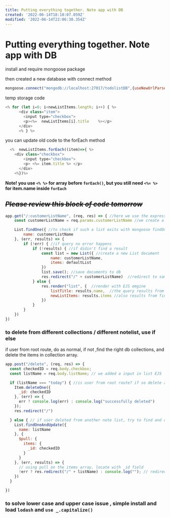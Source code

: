 ```yaml
---
title: Putting everything together. Note app with DB
created: '2022-06-14T18:18:07.059Z'
modified: '2022-06-14T22:06:30.354Z'
---
```


# Putting everything together. Note app with DB

install and require mongoose package

then created a new database with connect method
```javaScript
mongoose.connect("mongodb://localhost:27017/todolistDB",{useNewUrlParser:true} )
```

temp storage code
```JavaScript
<% for (let i=0; i<newListItems.length; i++) { %>
      <div class="item">
        <input type="checkbox">
        <p><%=  newListItems[i].title    %></p>
      </div>
      <% } %>
```

you can update old code to the forEach method
```JavaScript
  <%  newListItems.forEach((item)=>{ %>
    <div class="checkbox">
        <input type="checkbox">
        <p> <%= item.title %> </p>
      </div>
    <%})%>
```
**Note! you use `<% %>` for array before `forEach()`, but you still need `<%= %>` for item.name inside `forEach`**


## ~~***Please review this block of code tomorrow***~~
```JavaScript
app.get("/:customerListName", (req, res) => { //here we use the express route params
    const customerListName = req.params.customerListName //we create a variable depends on user's enter

    List.findOne({ //to check if such a list exits with mongoose findOne
        name: customerListName
    }, (err, results) => {
        if (!err) { //if query no error happens
            if (!results) { //if didin't find a result
                const list = new List({ //create a new List document
                    name: customerListName,
                    items: defaultList
                })
                list.save(); //save documents to db
                res.redirect("/" + customerListName)  //redirect to same route
            } else {
                res.render("list", {  //render with EJS emgine
                    listTitle: results.name,  //the query results from findOne
                    newListItems: results.items //also results from findOne method.
                })
            }
        }
    })
})


```


### to delete from different collections / different notelist, use if else

if user from root route, do as normal, if not ,find the right db collections, and delete the items in collection array.

```JavaScript
app.post("/delete", (req, res) => {
  const checkedID = req.body.checkbox;
  const listName = req.body.listName; // we added a input in list EJS

  if (listName === "today") { //is user from root route? if so delete and redirect to root
    Item.deleteOne({
      _id: checkedID
    }, (err) => {
      err ? console.log(err) : console.log("successfully deleted")
    });
    res.redirect("/")

  } else { // if user deleted from another note list, try to find and delete with $pull operator from goose
    List.findOneAndUpdate({
      name: listName
    }, {
      $pull: {
        items: {
          _id: checkedID
        }
      }
    }, (err, results) => {
      // using pull on the items array, locate with _id field
      !err ? res.redirect("/" + listName) : console.log(""); // redirect to where user is from and do nothing for else
    })
  }

})
```


### to solve lower case and upper case issue , simple install and load `lodash` and `use _.capitalize()`
